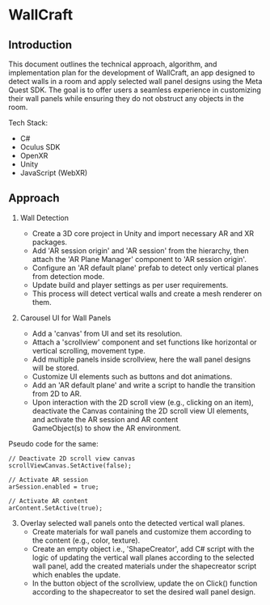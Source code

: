 
# WallCraft

## Introduction

This document outlines the technical approach, algorithm, and implementation plan for the development of WallCraft, an app designed to detect walls in a room and apply selected wall panel designs using the Meta Quest SDK. The goal is to offer users a seamless experience in customizing their wall panels while ensuring they do not obstruct any objects in the room.

Tech Stack:

 - C#
 - Oculus SDK
 - OpenXR
 - Unity
 - JavaScript (WebXR)

## Approach

1. Wall Detection
   - Create a 3D core project in Unity and import necessary AR and XR packages.
   - Add 'AR session origin' and 'AR session' from the hierarchy, then attach the 'AR Plane Manager' component to 'AR session origin'.
   - Configure an 'AR default plane' prefab to detect only vertical planes from detection mode.
   - Update build and player settings as per user requirements.
   - This process will detect vertical walls and create a mesh renderer on them.
  
2. Carousel UI for Wall Panels
   - Add a 'canvas' from UI and set its resolution.
   - Attach a 'scrollview' component and set functions like horizontal or vertical scrolling, movement type.
   - Add multiple panels inside scrollview, here the wall panel designs will be stored.
   - Customize UI elements such as buttons and dot animations.
   - Add an 'AR default plane' and write a script to handle the transition from 2D to AR.
   - Upon interaction with the 2D scroll view (e.g., clicking on an item), deactivate the Canvas containing the 2D scroll view UI elements, and activate the AR session and AR content    
     GameObject(s) to show the AR environment.

Pseudo code for the same:

    // Deactivate 2D scroll view canvas
    scrollViewCanvas.SetActive(false);
    
    // Activate AR session
    arSession.enabled = true;
    
    // Activate AR content
    arContent.SetActive(true);

 3. Overlay selected wall panels onto the detected vertical wall planes.
    - Create materials for wall panels and customize them according to the content (e.g., color, texture).
    - Create an empty object i.e., 'ShapeCreator', add C# script with the logic of updating the vertical wall planes according to the selected wall panel, add the created materials under the        shapecreator script which enables the update.
    - In the button object of the scrollview, update the on Click() function according to the shapecreator to set the desired wall panel design.
